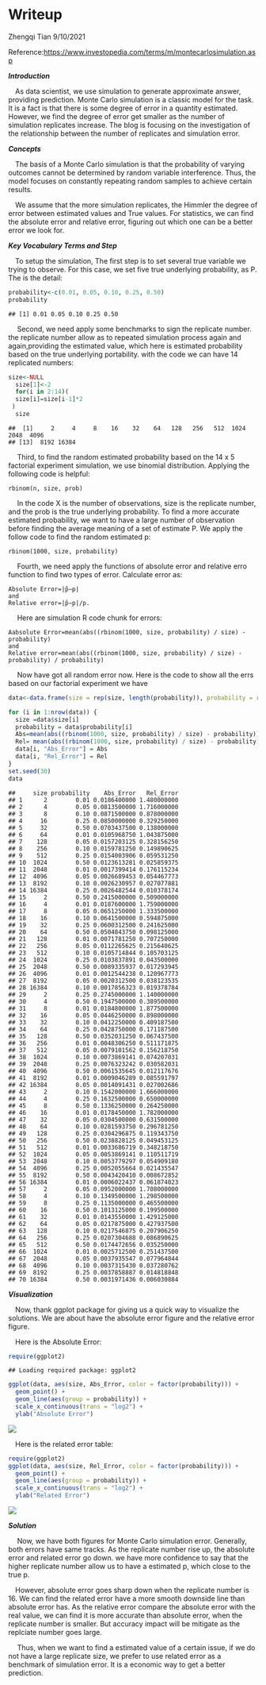 Writeup
================
Zhengqi Tian
9/10/2021

Reference:<https://www.investopedia.com/terms/m/montecarlosimulation.asp>

***Introduction***
<p>

 As data scientist, we use simulation to generate approximate answer,
providing prediction. Monte Carlo simulation is a classic model for the
task. It is a fact is that there is some degree of error in a quantity
estimated. However, we find the degree of error get smaller as the
number of simulation replicates increase. The blog is focusing on the
investigation of the relationship between the number of replicates and
simulation error.

***Concepts***
<p>

 The basis of a Monte Carlo simulation is that the probability of
varying outcomes cannot be determined by random variable interference.
Thus, the model focuses on constantly repeating random samples to
achieve certain results.

<p>

 We assume that the more simulation replicates, the Himmler the degree
of error between estimated values and True values. For statistics, we
can find the absolute error and relative error, figuring out which one
can be a better error we look for.

***Key Vocabulary Terms and Step***
<p>
 To setup the simulation, The first step is to set several true variable
we trying to observe. For this case, we set five true underlying
probability, as P. The is the detail:
</p>

``` r
probability<-c(0.01, 0.05, 0.10, 0.25, 0.50)
probability
```

    ## [1] 0.01 0.05 0.10 0.25 0.50

<p>
  Second, we need apply some benchmarks to sign the replicate number.
the replicate number allow as to repeated simulation process again and
again,providing the estimated value, which here is estimated probability
based on the true underlying portability. with the code we can have 14
replicated numbers:
</p>

``` r
size<-NULL
  size[1]<-2
  for(i in 2:14)(
  size[i]=size[i-1]*2
 )
  size
```

    ##  [1]     2     4     8    16    32    64   128   256   512  1024  2048  4096
    ## [13]  8192 16384

<p>
  Third, to find the random estimated probability based on the 14 x 5
factorial experiment simulation, we use binomial distribution. Applying
the following code is helpful:
</p>

    rbinom(n, size, prob)

<p>
  In the code X is the number of observations, size is the replicate
number, and the prob is the true underlying probability. To find a more
accurate estimated probability, we want to have a large number of
observation before finding the average meaning of a set of estimate P.
We apply the follow code to find the random estimated p:
</p>

    rbinom(1000, size, probability)

<p>
  Fourth, we need apply the functions of absolute error and relative
erro function to find two types of error. Calculate error as:
</p>

    Absolute Error=|p̂−p|
    and
    Relative error=|p̂−p|/p.

<p>
  Here are simulation R code chunk for errors:
</p>

    Aabsolute Error=mean(abs((rbinom(1000, size, probability) / size) - probability)
    and
    Relative error=mean(abs((rbinom(1000, size, probability) / size) - probability) / probability)

<p>
  Now have got all random error now. Here is the code to show all the
errs based on our factorial experiment we have
</p>

``` r
data<-data.frame(size = rep(size, length(probability)), probability = rep(probability, length(size)), Abs_Error = rep(NA, length(probability) * length(size)),Rel_Error = rep(NA, length(probability) * length(size)))

for (i in 1:nrow(data)) {
  size =data$size[i] 
  probability = data$probability[i]
  Abs=mean(abs((rbinom(1000, size, probability) / size) - probability))
  Rel= mean(abs((rbinom(1000, size, probability) / size) - probability) / probability)
  data[i, "Abs_Error"] = Abs
  data[i, "Rel_Error"] = Rel
}
set.seed(30)
data
```

    ##     size probability    Abs_Error   Rel_Error
    ## 1      2        0.01 0.0186400000 1.480000000
    ## 2      4        0.05 0.0813500000 1.716000000
    ## 3      8        0.10 0.0871500000 0.878000000
    ## 4     16        0.25 0.0850000000 0.329250000
    ## 5     32        0.50 0.0703437500 0.138000000
    ## 6     64        0.01 0.0105968750 1.043875000
    ## 7    128        0.05 0.0157203125 0.328156250
    ## 8    256        0.10 0.0159781250 0.149890625
    ## 9    512        0.25 0.0154003906 0.059531250
    ## 10  1024        0.50 0.0123613281 0.025859375
    ## 11  2048        0.01 0.0017399414 0.176115234
    ## 12  4096        0.05 0.0026689453 0.054467773
    ## 13  8192        0.10 0.0026230957 0.027077881
    ## 14 16384        0.25 0.0026482544 0.010378174
    ## 15     2        0.50 0.2415000000 0.509000000
    ## 16     4        0.01 0.0187600000 1.759000000
    ## 17     8        0.05 0.0651250000 1.333500000
    ## 18    16        0.10 0.0641500000 0.594875000
    ## 19    32        0.25 0.0600312500 0.241625000
    ## 20    64        0.50 0.0504843750 0.098125000
    ## 21   128        0.01 0.0071781250 0.707250000
    ## 22   256        0.05 0.0112265625 0.215640625
    ## 23   512        0.10 0.0105714844 0.105703125
    ## 24  1024        0.25 0.0103837891 0.043500000
    ## 25  2048        0.50 0.0089335937 0.017293945
    ## 26  4096        0.01 0.0012544238 0.120967773
    ## 27  8192        0.05 0.0020312500 0.038123535
    ## 28 16384        0.10 0.0017856323 0.019378784
    ## 29     2        0.25 0.2745000000 1.140000000
    ## 30     4        0.50 0.1947500000 0.389500000
    ## 31     8        0.01 0.0184800000 1.877500000
    ## 32    16        0.05 0.0446250000 0.898000000
    ## 33    32        0.10 0.0412250000 0.409187500
    ## 34    64        0.25 0.0428750000 0.171187500
    ## 35   128        0.50 0.0352031250 0.067437500
    ## 36   256        0.01 0.0048306250 0.511171875
    ## 37   512        0.05 0.0079101562 0.156218750
    ## 38  1024        0.10 0.0073869141 0.074207031
    ## 39  2048        0.25 0.0076323242 0.030582031
    ## 40  4096        0.50 0.0061535645 0.012117676
    ## 41  8192        0.01 0.0009046289 0.085591797
    ## 42 16384        0.05 0.0014091431 0.027002686
    ## 43     2        0.10 0.1542000000 1.666000000
    ## 44     4        0.25 0.1632500000 0.650000000
    ## 45     8        0.50 0.1336250000 0.264250000
    ## 46    16        0.01 0.0178450000 1.782000000
    ## 47    32        0.05 0.0304500000 0.631500000
    ## 48    64        0.10 0.0281593750 0.296781250
    ## 49   128        0.25 0.0304296875 0.119343750
    ## 50   256        0.50 0.0238828125 0.049453125
    ## 51   512        0.01 0.0033686719 0.348218750
    ## 52  1024        0.05 0.0053869141 0.110511719
    ## 53  2048        0.10 0.0053779297 0.054909180
    ## 54  4096        0.25 0.0052055664 0.021435547
    ## 55  8192        0.50 0.0043420410 0.008672852
    ## 56 16384        0.01 0.0006022437 0.061874023
    ## 57     2        0.05 0.0952000000 1.708000000
    ## 58     4        0.10 0.1349500000 1.298500000
    ## 59     8        0.25 0.1135000000 0.465500000
    ## 60    16        0.50 0.1013125000 0.199500000
    ## 61    32        0.01 0.0143550000 1.429125000
    ## 62    64        0.05 0.0217875000 0.427937500
    ## 63   128        0.10 0.0217546875 0.207906250
    ## 64   256        0.25 0.0207304688 0.086890625
    ## 65   512        0.50 0.0174472656 0.035250000
    ## 66  1024        0.01 0.0025712500 0.251437500
    ## 67  2048        0.05 0.0037935547 0.077964844
    ## 68  4096        0.10 0.0037315430 0.037280762
    ## 69  8192        0.25 0.0037858887 0.014818848
    ## 70 16384        0.50 0.0031971436 0.006030884

***Visualization***

<p>
 Now, thank ggplot package for giving us a quick way to visualize the
solutions. We are about have the absolute error figure and the relative
error figure.
</p>
<p>
 Here is the Absolute Error:
</p>

``` r
require(ggplot2)
```

    ## Loading required package: ggplot2

``` r
ggplot(data, aes(size, Abs_Error, color = factor(probability))) + 
  geom_point() +
  geom_line(aes(group = probability)) + 
  scale_x_continuous(trans = "log2") +
  ylab("Absolute Error")
```

![](WriteUP_files/figure-gfm/unnamed-chunk-4-1.png)<!-- -->

<p>
 Here is the related error table:
</p>

``` r
require(ggplot2)
ggplot(data, aes(size, Rel_Error, color = factor(probability))) + 
  geom_point() +
  geom_line(aes(group = probability)) + 
  scale_x_continuous(trans = "log2") +
  ylab("Related Error")
```

![](WriteUP_files/figure-gfm/unnamed-chunk-5-1.png)<!-- -->

***Solution***
<p>
  Now, we have both figures for Monte Carlo simulation error. Generally,
both errors have same tracks. As the replicate number rise up, the
absolute error and related error go down. we have more confidence to say
that the higher replicate number allow us to have a estimated p, which
close to the true p.
</p>
<p>
 However, absolute error goes sharp down when the replicate number is
16. We can find the related error have a more smooth downside line than
absolute error has. As the relative error compare the absolute error
with the real value, we can find it is more accurate than absolute
error, when the replicate number is smaller. But accuracy impact will be
mitigate as the replciate number goes large.
</p>
<p>
  Thus, when we want to find a estimated value of a certain issue, if we
do not have a large replicate size, we prefer to use related error as a
benchmark of simulation error. It is a economic way to get a better
prediction.
</p>

